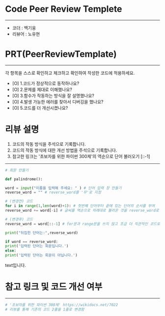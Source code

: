 # Code Peer Review Templete
---
- 코더 : 백기웅
- 리뷰어 : 노유현


# PRT(PeerReviewTemplate)
---
각 항목을 스스로 확인하고 체크하고 확인하여 작성한 코드에 적용하세요.
- [O] 1.코드가 정상적으로 동작하나요?
- [O] 2.문제를 제대로 이해했나요?
- [O] 3.함수가 작동하는 방식을 잘 설명했나요?
- [O] 4.발생 가능한 에러를 찾아서 디버깅을 했나요?
- [O] 5.코드를 더 개선시켰나요?

# 리뷰 설명
1. 코드의 작동 방식을 주석으로 기록합니다.
2. 코드의 작동 방식에 대한 개선 방법을 주석으로 기록합니다.
3. 참고한 링크는 '초보자를 위한 파이썬 300제'의 역순으로 단어 불러오기 [::-1]
---
```python
# 회문 만들기

def palindrome():

word = input("이름을 입력해 주세요: " ) # 단어 입력 창 만들기
reverse_word = "" # reverse_word를 '무'로 지정

# (변경전) 코드
for i in range(1,len(word)+1): # 첫번째 단어부터 끝에 있는 단어의 순서를 부여
reverse_word += word[-i] # 글씨를 역순으로 차례대로 불러온 것을 reverse_word로 지정

# (변경후) 코드
reverse_word = word[::-1] # for문과 range문을 쓰지 않고 조금 더 직관적인 코드로 변경

print("뒤집힌 단어는:",reverse_word)

if word == reverse_word:
print('입력된 단어는 회문입니다.')
else:
print('입력된 단어는 회문이 아닙니다.')
```
text입니다.

# 참고 링크 및 코드 개선 여부
---
```python
# '초보자를 위한 파이썬 300제' https://wikidocs.net/7022
# 리뷰를 통해 기존의 코드 2줄을 1줄로 변경함

